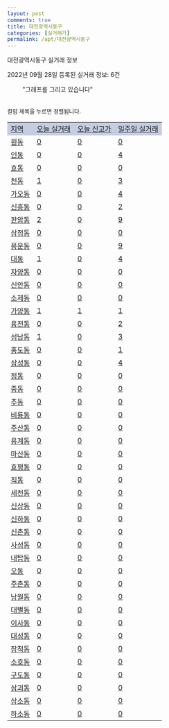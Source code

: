 ```yaml
---
layout: post
comments: true
title: 대전광역시동구
categories: [실거래가]
permalink: /apt/대전광역시동구
---
```


대전광역시동구 실거래 정보

2022년 09월 28일 등록된 실거래 정보: 6건

<!--<script async src="https://pagead2.googlesyndication.com/pagead/js/adsbygoogle.js?client=ca-pub-3485438051770037"
 crossorigin="anonymous"></script>-->

<script type="text/javascript">
  google.charts.load('current', {'packages':['corechart']});
  google.charts.setOnLoadCallback(drawChart);

  function drawChart() {
    var data = google.visualization.arrayToDataTable([['거래일', '매매', '전월세', '전매'], ['21-01', 6, 4, 0], ['21-02', 0, 1, 0], ['21-03', 0, 2, 0], ['21-04', 0, 1, 0], ['21-05', 0, 2, 0], ['21-06', 0, 1, 0], ['21-07', 2, 4, 0], ['21-08', 89, 44, 0], ['21-09', 20, 19, 1], ['21-10', 169, 148, 9], ['21-11', 101, 144, 109], ['21-12', 86, 157, 14], ['22-01', 79, 160, 15], ['22-02', 81, 160, 14], ['22-03', 116, 163, 16], ['22-04', 122, 208, 9], ['22-05', 114, 217, 11], ['22-06', 95, 186, 23], ['22-07', 79, 160, 27], ['22-08', 60, 142, 3], ['22-09', 35, 78, 2]]);

    var options = {
      title: '최근 1년간 유형별 거래량 추이',
      legend: { position: 'bottom' }
    };

    setTimeout(function() {
        var chart = new google.visualization.LineChart(document.getElementById('columnchart_material'));
        chart.draw(data, (options));
        document.getElementById('loading').style.display = 'none';
        var dayLabel = (new Date()).getDay();
        if (dayLabel < 2) {
            sorttable.innerSortFunction.apply(document.getElementById('week'), []);
            sorttable.innerSortFunction.apply(document.getElementById('week'), []);        
        }
        else {
            sorttable.innerSortFunction.apply(document.getElementById('today'), []);
            sorttable.innerSortFunction.apply(document.getElementById('today'), []);
        }
    }, 200);

  }
</script>

<div id="loading" style="z-index:20; display: block; margin-left: 35px">"그래프를 그리고 있습니다"</div>
<div id="columnchart_material" style="width: 95%; margin-left: -35px; display: block"></div>
<!--<div style="width: 95%; margin-left: -35px; display: block">
      <script async src="https://pagead2.googlesyndication.com/pagead/js/adsbygoogle.js?client=ca-pub-3485438051770037"
          crossorigin="anonymous"></script>
      <ins class="adsbygoogle"
          style="display:block"
          data-ad-format="fluid"
          data-ad-layout-key="-fb+5w+4e-db+86"
          data-ad-client="ca-pub-3485438051770037"
          data-ad-slot="1827090281"></ins>
      <script>
          (adsbygoogle = window.adsbygoogle || []).push({});
      </script>
</div>-->
<br>

<font size='small' style='font-size: small;'>컬럼 제목을 누르면 정렬됩니다.</font>
<table class="sortable">
  <tr style='background-color: rgba(114, 132, 186,0.4);'>
    <td id="region"><a href="#">지역</a></td>
    <td id="today"><a href="#">오늘 실거래</a></td>
    <td id="today_new"><a href="#">오늘 신고가</a></td>
    <td id="week"><a href="#">일주일 실거래</a></td>
  </tr>

  
  <tr class="item">
    <td><a href="대전광역시동구원동">원동</a></td>
    <td><a href="대전광역시동구원동">0</a></td>
    <td><a href="대전광역시동구원동">0</a></td>
    <td><a href="대전광역시동구원동">0</a></td>
  </tr>
    

  <tr class="item">
    <td><a href="대전광역시동구인동">인동</a></td>
    <td><a href="대전광역시동구인동">0</a></td>
    <td><a href="대전광역시동구인동">0</a></td>
    <td><a href="대전광역시동구인동">4</a></td>
  </tr>
    

  <tr class="item">
    <td><a href="대전광역시동구효동">효동</a></td>
    <td><a href="대전광역시동구효동">0</a></td>
    <td><a href="대전광역시동구효동">0</a></td>
    <td><a href="대전광역시동구효동">0</a></td>
  </tr>
    

  <tr class="item">
    <td><a href="대전광역시동구천동">천동</a></td>
    <td><a href="대전광역시동구천동">1</a></td>
    <td><a href="대전광역시동구천동">0</a></td>
    <td><a href="대전광역시동구천동">3</a></td>
  </tr>
    

  <tr class="item">
    <td><a href="대전광역시동구가오동">가오동</a></td>
    <td><a href="대전광역시동구가오동">0</a></td>
    <td><a href="대전광역시동구가오동">0</a></td>
    <td><a href="대전광역시동구가오동">4</a></td>
  </tr>
    

  <tr class="item">
    <td><a href="대전광역시동구신흥동">신흥동</a></td>
    <td><a href="대전광역시동구신흥동">0</a></td>
    <td><a href="대전광역시동구신흥동">0</a></td>
    <td><a href="대전광역시동구신흥동">2</a></td>
  </tr>
    

  <tr class="item">
    <td><a href="대전광역시동구판암동">판암동</a></td>
    <td><a href="대전광역시동구판암동">2</a></td>
    <td><a href="대전광역시동구판암동">0</a></td>
    <td><a href="대전광역시동구판암동">9</a></td>
  </tr>
    

  <tr class="item">
    <td><a href="대전광역시동구삼정동">삼정동</a></td>
    <td><a href="대전광역시동구삼정동">0</a></td>
    <td><a href="대전광역시동구삼정동">0</a></td>
    <td><a href="대전광역시동구삼정동">0</a></td>
  </tr>
    

  <tr class="item">
    <td><a href="대전광역시동구용운동">용운동</a></td>
    <td><a href="대전광역시동구용운동">0</a></td>
    <td><a href="대전광역시동구용운동">0</a></td>
    <td><a href="대전광역시동구용운동">9</a></td>
  </tr>
    

  <tr class="item">
    <td><a href="대전광역시동구대동">대동</a></td>
    <td><a href="대전광역시동구대동">1</a></td>
    <td><a href="대전광역시동구대동">0</a></td>
    <td><a href="대전광역시동구대동">4</a></td>
  </tr>
    

  <tr class="item">
    <td><a href="대전광역시동구자양동">자양동</a></td>
    <td><a href="대전광역시동구자양동">0</a></td>
    <td><a href="대전광역시동구자양동">0</a></td>
    <td><a href="대전광역시동구자양동">0</a></td>
  </tr>
    

  <tr class="item">
    <td><a href="대전광역시동구신안동">신안동</a></td>
    <td><a href="대전광역시동구신안동">0</a></td>
    <td><a href="대전광역시동구신안동">0</a></td>
    <td><a href="대전광역시동구신안동">0</a></td>
  </tr>
    

  <tr class="item">
    <td><a href="대전광역시동구소제동">소제동</a></td>
    <td><a href="대전광역시동구소제동">0</a></td>
    <td><a href="대전광역시동구소제동">0</a></td>
    <td><a href="대전광역시동구소제동">0</a></td>
  </tr>
    

  <tr class="item">
    <td><a href="대전광역시동구가양동">가양동</a></td>
    <td><a href="대전광역시동구가양동">1</a></td>
    <td><a href="대전광역시동구가양동">1</a></td>
    <td><a href="대전광역시동구가양동">1</a></td>
  </tr>
    

  <tr class="item">
    <td><a href="대전광역시동구용전동">용전동</a></td>
    <td><a href="대전광역시동구용전동">0</a></td>
    <td><a href="대전광역시동구용전동">0</a></td>
    <td><a href="대전광역시동구용전동">2</a></td>
  </tr>
    

  <tr class="item">
    <td><a href="대전광역시동구성남동">성남동</a></td>
    <td><a href="대전광역시동구성남동">1</a></td>
    <td><a href="대전광역시동구성남동">0</a></td>
    <td><a href="대전광역시동구성남동">3</a></td>
  </tr>
    

  <tr class="item">
    <td><a href="대전광역시동구홍도동">홍도동</a></td>
    <td><a href="대전광역시동구홍도동">0</a></td>
    <td><a href="대전광역시동구홍도동">0</a></td>
    <td><a href="대전광역시동구홍도동">1</a></td>
  </tr>
    

  <tr class="item">
    <td><a href="대전광역시동구삼성동">삼성동</a></td>
    <td><a href="대전광역시동구삼성동">0</a></td>
    <td><a href="대전광역시동구삼성동">0</a></td>
    <td><a href="대전광역시동구삼성동">4</a></td>
  </tr>
    

  <tr class="item">
    <td><a href="대전광역시동구정동">정동</a></td>
    <td><a href="대전광역시동구정동">0</a></td>
    <td><a href="대전광역시동구정동">0</a></td>
    <td><a href="대전광역시동구정동">0</a></td>
  </tr>
    

  <tr class="item">
    <td><a href="대전광역시동구중동">중동</a></td>
    <td><a href="대전광역시동구중동">0</a></td>
    <td><a href="대전광역시동구중동">0</a></td>
    <td><a href="대전광역시동구중동">0</a></td>
  </tr>
    

  <tr class="item">
    <td><a href="대전광역시동구추동">추동</a></td>
    <td><a href="대전광역시동구추동">0</a></td>
    <td><a href="대전광역시동구추동">0</a></td>
    <td><a href="대전광역시동구추동">0</a></td>
  </tr>
    

  <tr class="item">
    <td><a href="대전광역시동구비룡동">비룡동</a></td>
    <td><a href="대전광역시동구비룡동">0</a></td>
    <td><a href="대전광역시동구비룡동">0</a></td>
    <td><a href="대전광역시동구비룡동">0</a></td>
  </tr>
    

  <tr class="item">
    <td><a href="대전광역시동구주산동">주산동</a></td>
    <td><a href="대전광역시동구주산동">0</a></td>
    <td><a href="대전광역시동구주산동">0</a></td>
    <td><a href="대전광역시동구주산동">0</a></td>
  </tr>
    

  <tr class="item">
    <td><a href="대전광역시동구용계동">용계동</a></td>
    <td><a href="대전광역시동구용계동">0</a></td>
    <td><a href="대전광역시동구용계동">0</a></td>
    <td><a href="대전광역시동구용계동">0</a></td>
  </tr>
    

  <tr class="item">
    <td><a href="대전광역시동구마산동">마산동</a></td>
    <td><a href="대전광역시동구마산동">0</a></td>
    <td><a href="대전광역시동구마산동">0</a></td>
    <td><a href="대전광역시동구마산동">0</a></td>
  </tr>
    

  <tr class="item">
    <td><a href="대전광역시동구효평동">효평동</a></td>
    <td><a href="대전광역시동구효평동">0</a></td>
    <td><a href="대전광역시동구효평동">0</a></td>
    <td><a href="대전광역시동구효평동">0</a></td>
  </tr>
    

  <tr class="item">
    <td><a href="대전광역시동구직동">직동</a></td>
    <td><a href="대전광역시동구직동">0</a></td>
    <td><a href="대전광역시동구직동">0</a></td>
    <td><a href="대전광역시동구직동">0</a></td>
  </tr>
    

  <tr class="item">
    <td><a href="대전광역시동구세천동">세천동</a></td>
    <td><a href="대전광역시동구세천동">0</a></td>
    <td><a href="대전광역시동구세천동">0</a></td>
    <td><a href="대전광역시동구세천동">0</a></td>
  </tr>
    

  <tr class="item">
    <td><a href="대전광역시동구신상동">신상동</a></td>
    <td><a href="대전광역시동구신상동">0</a></td>
    <td><a href="대전광역시동구신상동">0</a></td>
    <td><a href="대전광역시동구신상동">0</a></td>
  </tr>
    

  <tr class="item">
    <td><a href="대전광역시동구신하동">신하동</a></td>
    <td><a href="대전광역시동구신하동">0</a></td>
    <td><a href="대전광역시동구신하동">0</a></td>
    <td><a href="대전광역시동구신하동">0</a></td>
  </tr>
    

  <tr class="item">
    <td><a href="대전광역시동구신촌동">신촌동</a></td>
    <td><a href="대전광역시동구신촌동">0</a></td>
    <td><a href="대전광역시동구신촌동">0</a></td>
    <td><a href="대전광역시동구신촌동">0</a></td>
  </tr>
    

  <tr class="item">
    <td><a href="대전광역시동구사성동">사성동</a></td>
    <td><a href="대전광역시동구사성동">0</a></td>
    <td><a href="대전광역시동구사성동">0</a></td>
    <td><a href="대전광역시동구사성동">0</a></td>
  </tr>
    

  <tr class="item">
    <td><a href="대전광역시동구내탑동">내탑동</a></td>
    <td><a href="대전광역시동구내탑동">0</a></td>
    <td><a href="대전광역시동구내탑동">0</a></td>
    <td><a href="대전광역시동구내탑동">0</a></td>
  </tr>
    

  <tr class="item">
    <td><a href="대전광역시동구오동">오동</a></td>
    <td><a href="대전광역시동구오동">0</a></td>
    <td><a href="대전광역시동구오동">0</a></td>
    <td><a href="대전광역시동구오동">0</a></td>
  </tr>
    

  <tr class="item">
    <td><a href="대전광역시동구주촌동">주촌동</a></td>
    <td><a href="대전광역시동구주촌동">0</a></td>
    <td><a href="대전광역시동구주촌동">0</a></td>
    <td><a href="대전광역시동구주촌동">0</a></td>
  </tr>
    

  <tr class="item">
    <td><a href="대전광역시동구낭월동">낭월동</a></td>
    <td><a href="대전광역시동구낭월동">0</a></td>
    <td><a href="대전광역시동구낭월동">0</a></td>
    <td><a href="대전광역시동구낭월동">0</a></td>
  </tr>
    

  <tr class="item">
    <td><a href="대전광역시동구대별동">대별동</a></td>
    <td><a href="대전광역시동구대별동">0</a></td>
    <td><a href="대전광역시동구대별동">0</a></td>
    <td><a href="대전광역시동구대별동">0</a></td>
  </tr>
    

  <tr class="item">
    <td><a href="대전광역시동구이사동">이사동</a></td>
    <td><a href="대전광역시동구이사동">0</a></td>
    <td><a href="대전광역시동구이사동">0</a></td>
    <td><a href="대전광역시동구이사동">0</a></td>
  </tr>
    

  <tr class="item">
    <td><a href="대전광역시동구대성동">대성동</a></td>
    <td><a href="대전광역시동구대성동">0</a></td>
    <td><a href="대전광역시동구대성동">0</a></td>
    <td><a href="대전광역시동구대성동">0</a></td>
  </tr>
    

  <tr class="item">
    <td><a href="대전광역시동구장척동">장척동</a></td>
    <td><a href="대전광역시동구장척동">0</a></td>
    <td><a href="대전광역시동구장척동">0</a></td>
    <td><a href="대전광역시동구장척동">0</a></td>
  </tr>
    

  <tr class="item">
    <td><a href="대전광역시동구소호동">소호동</a></td>
    <td><a href="대전광역시동구소호동">0</a></td>
    <td><a href="대전광역시동구소호동">0</a></td>
    <td><a href="대전광역시동구소호동">0</a></td>
  </tr>
    

  <tr class="item">
    <td><a href="대전광역시동구구도동">구도동</a></td>
    <td><a href="대전광역시동구구도동">0</a></td>
    <td><a href="대전광역시동구구도동">0</a></td>
    <td><a href="대전광역시동구구도동">0</a></td>
  </tr>
    

  <tr class="item">
    <td><a href="대전광역시동구삼괴동">삼괴동</a></td>
    <td><a href="대전광역시동구삼괴동">0</a></td>
    <td><a href="대전광역시동구삼괴동">0</a></td>
    <td><a href="대전광역시동구삼괴동">0</a></td>
  </tr>
    

  <tr class="item">
    <td><a href="대전광역시동구상소동">상소동</a></td>
    <td><a href="대전광역시동구상소동">0</a></td>
    <td><a href="대전광역시동구상소동">0</a></td>
    <td><a href="대전광역시동구상소동">0</a></td>
  </tr>
    

  <tr class="item">
    <td><a href="대전광역시동구하소동">하소동</a></td>
    <td><a href="대전광역시동구하소동">0</a></td>
    <td><a href="대전광역시동구하소동">0</a></td>
    <td><a href="대전광역시동구하소동">0</a></td>
  </tr>
    


</table>


    
